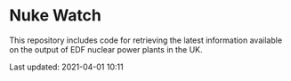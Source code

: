 # Nuke Watch

This repository includes code for retrieving the latest information available on the output of EDF nuclear power plants in the UK.

Last updated: 2021-04-01 10:11
